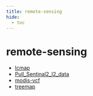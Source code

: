 ```yaml
---
title: remote-sensing
hide:
  - toc
---
```


# remote-sensing

- [lcmap](https://cu-esiil.github.io/data-library/lcmap/)  
  <small></small>
- [Pull_Sentinal2_l2_data](https://cu-esiil.github.io/data-library/Pull_Sentinal2_l2_data/)  
  <small></small>
- [modis-vcf](https://cu-esiil.github.io/data-library/modis-vcf/)  
  <small></small>
- [treemap](https://cu-esiil.github.io/data-library/treemap/)  
  <small></small>